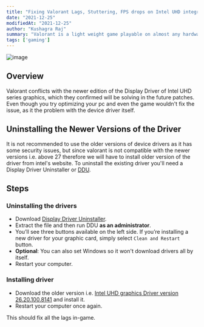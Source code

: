 ```yaml
---
title: "Fixing Valorant Lags, Stuttering, FPS drops on Intel UHD integrated graphics"
date: "2021-12-25"
modifiedAt: "2021-12-25"
author: "Kushagra Raj"
summary: "Valorant is a light weight game playable on almost any hardware that are manufactured nowadays, you can play it without having a dedicated gpu. Sometimes it becomes very irritating when the game lags or random fps drops while crucial game moments, which ultimately leads to uninstalling the game or not playing it. I've addressed a similar issue while playing on the Intel UHD 630 gpu. In this blog, I'll be telling you how I fixed the issue in 10 minutes."
tags: ['gaming']
---
```

![image](https://wallpaperaccess.com/full/3037903.jpg)

## Overview
Valorant conflicts with the newer edition of the Display Driver of Intel UHD series graphics, which they confirmed will be solving in the future patches.
Even though you try optimizing your pc and even the game wouldn't fix the issue, as it the problem with the device driver itself.

## Uninstalling the Newer Versions of the Driver
It is not recommended to use the older versions of device drivers as it has some security issues, but since valorant is not compatible with the newer versions i.e. above 27 therefore we will have to install older version of the driver from intel's website.
To uninstall the existing driver you'll need a Display Driver Uninstaller or [DDU](https://www.guru3d.com/files-get/display-driver-uninstaller-download,1.html).

## Steps
### Uninstalling the drivers
- Download [Display Driver Uninstaller](http://www.guru3d.com/files-details/display-driver-uninstaller-download.html).
- Extract the file and then run DDU **as an administrator**.
- You’ll see three buttons available on the left side. If you’re installing a new driver for your graphic card, simply select `Clean and Restart` button.
- **Optional**: You can also set Windows so it won't download drivers all by itself.
- Restart your computer.

### Installing driver
- Download the older version i.e. [Intel UHD graphics Driver version 26.20.100.8141](https://www.intel.com/content/www/us/en/download/19344/29530/intel-graphics-windows-dch-drivers.html?) and install it.
- Restart your computer once again. 

This should fix all the lags in-game.
